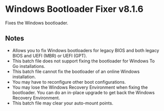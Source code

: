 # Windows Bootloader Fixer v8.1.6
Fixes the Windows bootloader.

## Notes
- Allows you to fix Windows bootloaders for legacy BIOS and both legacy BIOS and UEFI (MBR) or UEFI (GPT).
- This batch file does not support fixing the bootloader for Windows To Go installations.
- This batch file cannot fix the bootloader of an online Windows installation.
- You may have to reconfigure other boot configurations.
- You may lose the Windows Recovery Environment when fixing the bootloader. You can do an in-place upgrade to get back the Windows Recovery Environment.
- This batch file may clear your auto-mount points.
